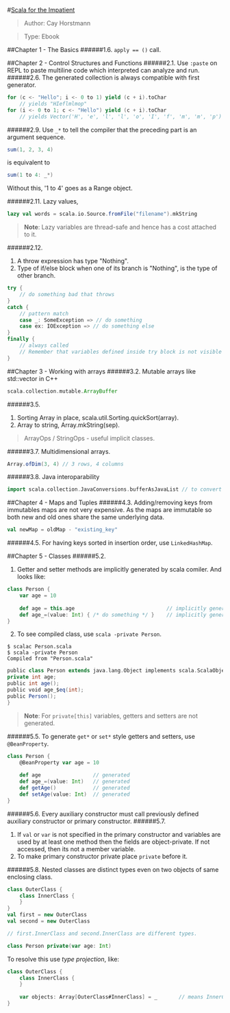 #[Scala for the Impatient][]
> Author: Cay Horstmann

> Type: Ebook

##Chapter 1 - The Basics
######1.6. `apply == ()` call.

##Chapter 2 - Control Structures and Functions
######2.1. Use `:paste` on REPL to paste multiline code which interpreted can analyze and run.
######2.6. The generated collection is always compatible with first generator.
```scala
for (c <- "Hello"; i <- 0 to 1) yield (c + i).toChar
    // yields "HIeflmlmop"
for (i <- 0 to 1; c <- "Hello") yield (c + i).toChar
    // yields Vector('H', 'e', 'l', 'l', 'o', 'I', 'f', 'm', 'm', 'p')
```
######2.9. Use `_*` to tell the compiler that the preceding part is an argument sequence.
```scala
sum(1, 2, 3, 4)
```
is equivalent to
```scala
sum(1 to 4: _*)
```
Without this, '1 to 4' goes as a Range object.

######2.11. Lazy values,
```scala
lazy val words = scala.io.Source.fromFile("filename").mkString
```
> **Note**: Lazy variables are thread-safe and hence has a cost attached to it.

######2.12.
1. A throw expression has type "Nothing".
2. Type of if/else block when one of its branch is "Nothing", is the type of other branch.

```scala
try {
    // do something bad that throws
}
catch {
    // pattern match
    case _: SomeException => // do something
    case ex: IOException => // do something else
}
finally {
    // always called
    // Remember that variables defined inside try block is not visible here
}
```

##Chapter 3 - Working with arrays
######3.2. Mutable arrays like std::vector in C++
```scala
scala.collection.mutable.ArrayBuffer
```
######3.5.
1. Sorting Array in place, scala.util.Sorting.quickSort(array).
2. Array to string, Array.mkString(sep).

> ArrayOps / StringOps - useful implicit classes.

######3.7. Multidimensional arrays.
```scala
Array.ofDim(3, 4) // 3 rows, 4 columns
```
######3.8. Java interoparability
```scala
import scala.collection.JavaConversions.bufferAsJavaList // to convert scala buffer to java list
```

##Chapter 4 - Maps and Tuples
######4.3. Adding/removing keys from immutables maps are not very expensive. As the maps are immutable so both new and old ones share the same underlying data.

```scala
val newMap = oldMap - "existing_key"
```

######4.5. For having keys sorted in insertion order, use `LinkedHashMap`.

##Chapter 5 - Classes
######5.2.
1. Getter and setter methods are implicitly generated by scala comiler. And looks like:

```scala
class Person {
    var age = 10
    
    def age = this.age                              // implicitly generated
    def age_=(value: Int) { /* do something */ }    // implicitly generated
}
```

2. To see compiled class, use `scala -private Person`.

```
$ scalac Person.scala
$ scala -private Person
Compiled from "Person.scala"
```
```scala
public class Person extends java.lang.Object implements scala.ScalaObject{
private int age;
public int age();
public void age_$eq(int);
public Person();
}
```

> **Note**: For `private[this]` variables, getters and setters are not generated.

######5.5. To generate `get*` or `set*` style getters and setters, use `@BeanProperty`.

```scala
class Person {
    @BeanProperty var age = 10
    
    def age                 // generated
    def age_=(value: Int)   // generated
    def getAge()            // generated
    def setAge(value: Int)  // generated
}
```

######5.6. Every auxiliary constructor must call previously defined auxiliary constructor or primary constructor.
######5.7.
1. If `val` or `var` is not specified in the primary constructor and variables are used by at least one method then the fields are object-private. If not accessed, then its not a member variable.
2. To make primary constructor private place `private` before it.

######5.8. Nested classes are distinct types even on two objects of same enclosing class.

```scala
class OuterClass {
    class InnerClass {
    }
}
val first = new OuterClass
val second = new OuterClass

// first.InnerClass and second.InnerClass are different types.
```

```scala
class Person private(var age: Int)
```

To resolve this use *type projection*, like:

```scala
class OuterClass {
    class InnerClass {
    }
    
    var objects: Array[OuterClass#InnerClass] = _       // means InnerClass of any OuterClass object
}
```

[Scala for the Impatient]: http://www.amazon.in/Scala-Impatient-Cay-S-Horstmann/dp/8131796051/ref=sr_1_1?ie=UTF8&qid=1376238658&sr=8-1&keywords=scala+for+the+impatient
